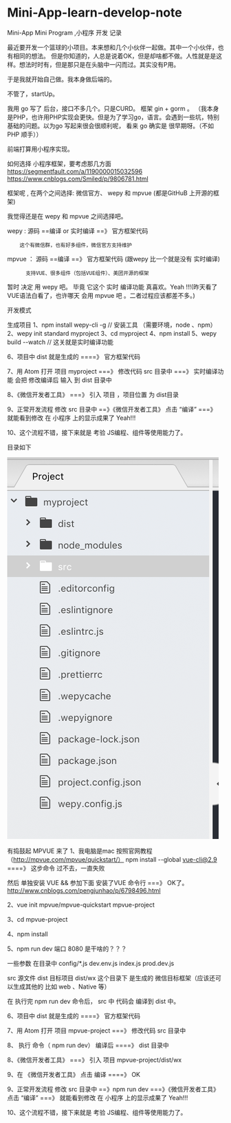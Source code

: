 # Mini-App-learn-develop-note
Mini-App  Mini Program ,小程序 开发 记录


最近要开发一个篮球的小项目。本来想和几个小伙伴一起做。其中一个小伙伴，也有相同的想法。
但是你知道的，人总是说着OK，但是却啥都不做。人性就是是这样。想法时时有，但是那只是在头脑中一闪而过。其实没有P用。

于是我就开始自己做。我本身做后端的。

不管了，startUp。

我用 go 写了 后台，接口不多几个。只是CURD。 框架 gin +  gorm 。
（我本身是PHP，也许用PHP实现会更快。但是为了学习go，语言。会遇到一些坑，特别基础的问题。以为go 写起来很会很顺利呢， 看来 go 确实是 很早期呀。（不如PHP 顺手））

前端打算用小程序实现。


如何选择  小程序框架，要考虑那几方面
https://segmentfault.com/a/1190000015032596
https://www.cnblogs.com/Smiled/p/9806781.html


框架呢 , 在两个之间选择:  微信官方、 wepy  和  mpvue (都是GitHuB 上开源的框架)

我觉得还是在  wepy  和  mpvue  之间选择吧。

wepy   :   源码   ==编译 or 实时编译  ==》 官方框架代码

        这个有微信群，也有好多组件，微信官方支持维护
        
 mpvue ：  源码   ==编译 ==》 官方框架代码   (跟wepy 比一个就是没有 实时编译)
 
          支持VUE、很多组件（包括VUE组件）、美团开源的框架
          
暂时 决定 用 wepy  吧。 毕竟 它这个 实时  编译功能 真喜欢。Yeah !!!(昨天看了VUE语法白看了，也许哪天 会用 mpvue 吧 。二者过程应该都差不多。)

开发模式

生成项目
1、npm install wepy-cli -g   // 安装工具  （需要环境，node 、npm）
2、wepy init standard myproject
3、cd myproject
4、npm install
5、wepy build --watch   // 这关就是实时编译功能

6、项目中 dist  就是生成的 ====》 官方框架代码

7、用 Atom  打开 项目 myproject  ===》 修改代码   src 目录中  ===》 实时编译功能 会把 修改编译后 输入 到 dist 目录中

8、《微信开发者工具》   ===》 引入  项目  ，项目位置 为  dist目录

9、正常开发流程
   修改  src 目录中  ==》《微信开发者工具》  点击  “编译”   ===》 就能看到修改  在 小程序 上的显示成果了 Yeah!!!
   
10、这个流程不错，接下来就是  考验  JS编程、组件等使用能力了。

目录如下

<img src="https://github.com/peng456/Mini-App-learn-develop-note/blob/master/Pasted.png" />


有捣鼓起 MPVUE 来了
1、我电脑是mac 按照官网教程 （http://mpvue.com/mpvue/quickstart/）
npm install --global vue-cli@2.9  ====》 这步命令 过不去，一直失败

然后 单独安装 VUE  &&  参加下面  安装了VUE 命令行 ===》 OK了。
http://www.cnblogs.com/pengjunhao/p/6798496.html

2、vue init mpvue/mpvue-quickstart mpvue-project

3、cd mpvue-project

4、npm install

5、npm run dev
端口 8080  是干啥的？？？

一些参数 在目录中 config/*.js   dev.env.js  index.js  prod.dev.js 

src  源文件
dist 目标项目  dist/wx 这个目录下 是生成的 微信目标框架（应该还可以生成其他的 比如 web 、Native 等）

在 执行完  npm run dev  命令后， src 中 代码会 编译到   dist  中。 

6、项目中 dist  就是生成的 ====》 官方框架代码

7、用 Atom  打开 项目 mpvue-project  ===》 修改代码   src 目录中 

8、 执行 命令（ npm run dev）  编译后 ====》 dist 目录中

8、《微信开发者工具》   ===》 引入  项目  mpvue-project/dist/wx  

9、在 《微信开发者工具》  点击 编译 ====》  OK

9、正常开发流程
   修改  src 目录中  ==》npm run dev   ===》《微信开发者工具》  点击  “编译”   ===》 就能看到修改  在 小程序 上的显示成果了 Yeah!!!
   
10、这个流程不错，接下来就是  考验  JS编程、组件等使用能力了。



